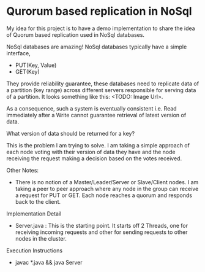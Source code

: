 # Qurorum based replication in NoSql

My idea for this project is to have a demo implementation to share the idea of Quorum based replication
used in NoSql databases. 

NoSql databases  are amazing! NoSql databases typically have a simple interface, 
- PUT(Key, Value) 
- GET(Key)

They provide reliability guarantee, these databases need to replicate data of a partition (key range) 
across different servers responsible for serving data of a partition. It looks something like this: <TODO: Image Url>.

As a consequence, such a system is eventually consistent i.e. Read immediately after a 
Write cannot guarantee retrieval of latest version of data. 

What version of data should be returned for a key?

This is the problem I am trying to solve. I am taking a simple approach of each node voting with their version of
data they have and the node receiving the request making a decision based on the votes received.

Other Notes:
- There is no notion of a Master/Leader/Server or Slave/Client nodes. I am taking a peer to peer approach where
any node in the group can receive a request for PUT or GET. Each node reaches a quorum and responds back to the
client. 

Implementation Detail

- Server.java : This is the starting point. It starts off 2 Threads, one for receiving incoming requests and 
other for sending requests to other nodes in the cluster.

Execution Instructions
- javac *.java && java Server <portnumber>

